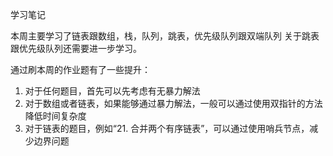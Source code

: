 学习笔记

本周主要学习了链表跟数组，栈，队列，跳表，优先级队列跟双端队列
关于跳表跟优先级队列还需要进一步学习。

通过刷本周的作业题有了一些提升：
1. 对于任何题目，首先可以先考虑有无暴力解法
2. 对于数组或者链表，如果能够通过暴力解法，一般可以通过使用双指针的方法降低时间复杂度
3. 对于链表的题目，例如“21. 合并两个有序链表”，可以通过使用哨兵节点，减少边界问题